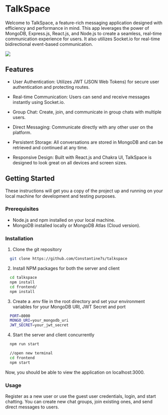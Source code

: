 # TalkSpace
Welcome to TalkSpace, a feature-rich messaging application designed with efficiency and performance in mind. This app leverages the power of MongoDB, Express.js, React.js, and Node.js to create a seamless, real-time communication experience for users. It also utilizes Socket.io for real-time bidirectional event-based communication.

![](https://i.imgur.com/Yop8ST4.png)

## Features
* User Authentication: Utilizes JWT (JSON Web Tokens) for secure user authentication and protecting routes.

* Real-time Communication: Users can send and receive messages instantly using Socket.io.
* Group Chat: Create, join, and communicate in group chats with multiple users.
* Direct Messaging: Communicate directly with any other user on the platform.
* Persistent Storage: All conversations are stored in MongoDB and can be retrieved and continued at any time.
* Responsive Design: Built with React.js and Chakra UI, TalkSpace is designed to look great on all devices and screen sizes.

## Getting Started
These instructions will get you a copy of the project up and running on your local machine for development and testing purposes.

### Prerequisites
* Node.js and npm installed on your local machine.
* MongoDB installed locally or MongoDB Atlas (Cloud version).

### Installation
1. Clone the git repository 
```bash
  git clone https://github.com/Constantine7s/talkspace
```

2. Install NPM packages for both the server and client

```bash
  cd talkspace
  npm install
  cd frontend/
  npm install
```


3. Create a .env file in the root directory and set your environment variables for your MongoDB URI, JWT Secret and port

```bash
  PORT=8000
  MONGO_URI=your_mongodb_uri
  JWT_SECRET=your_jwt_secret
```

4. Start the server and client concurrently

```bash
  npm run start
```

```bash
  //open new terminal
  cd frontend
  npm start
```

Now, you should be able to view the application on localhost:3000.

### Usage
Register as a new user or use the guest user credentials, login, and start chatting. You can create new chat groups, join existing ones, and send direct messages to users. 
